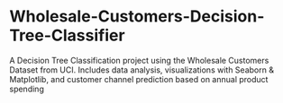 # Wholesale-Customers-Decision-Tree-Classifier
A Decision Tree Classification project using the Wholesale Customers Dataset from UCI. Includes data analysis, visualizations with Seaborn &amp; Matplotlib, and customer channel prediction based on annual product spending
